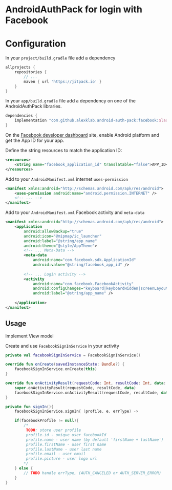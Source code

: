 # AndroidAuthPack for login with Facebook

# Configuration 

In your `project/build.gradle` file add a dependency

```groovy
allprojects {
    repositories {
	    // ...
	    maven { url 'https://jitpack.io' }
    }
}
```

In your `app/build.gradle` file add a dependency on one of the AndroidAuthPack
libraries.

```groovy
dependencies {
    implementation "com.github.alexklab.android-auth-pack:facebook:$last_auth_pack_version"
}
```

On the [Facebook developer dashboard](https://developers.facebook.com) site, 
enable Android platform and get the App ID for your app.

Define the string resources to match the application ID:

```xml
<resources>
    <string name="facebook_application_id" translatable="false">APP_ID</string>
</resources>
```

Add to your `AndroidManifest.xml` internet `uses-permission` 
```xml
<manifest xmlns:android="http://schemas.android.com/apk/res/android">
	<uses-permission android:name="android.permission.INTERNET" />
	<!-- ... -->
</manifest>
```

Add to your `AndroidManifest.xml` Facebook activity and `meta-data`
```xml
<manifest xmlns:android="http://schemas.android.com/apk/res/android">
	<application
	    android:allowBackup="true"
        android:icon="@mipmap/ic_launcher"
        android:label="@string/app_name"
        android:theme="@style/AppTheme">
		<!-- ... Meta-Data -->
		<meta-data
            android:name="com.facebook.sdk.ApplicationId"
            android:value="@string/facebook_app_id" />
		
		<!-- ... Login activity -->
		<activity
            android:name="com.facebook.FacebookActivity"
            android:configChanges="keyboard|keyboardHidden|screenLayout|screenSize|orientation"
            android:label="@string/app_name" />
		
	</application>
</manifest>
```

## Usage

Implement View model

Create and use `FacebookSignInService` in your activity

```kotlin
private val facebookSignInService = FacebookSignInService()

override fun onCreate(savedInstanceState: Bundle?) { 	
    facebookSignInService.onCreate(this)
}

override fun onActivityResult(requestCode: Int, resultCode: Int, data: Intent?) {
    super.onActivityResult(requestCode, resultCode, data)
    facebookSignInService.onActivityResult(requestCode, resultCode, data)
}

private fun signIn(){
    facebookSignInService.signIn{ (profile, e, errType) ->

    if(facebookProfile != null){
    	/*
    	 TODO: store user profile
    	 profile.id - unique user facebookId
         profile.name - user name (by default 'firstName + lastName')
         profile.firstName - user first name
         profile.lastName - user last name
         profile.email - user email
         profile.picture - user logo url
    	*/
    } else {
        // TODO handle errType, (AUTH_CANCELED or AUTH_SERVER_ERROR)
    }
}
```
